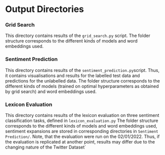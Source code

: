 # Output Directories

### Grid Search
This directory contains results of the `grid_search.py` script. The folder structure corresponds to the different kinds of models and word embeddings used. 

### Sentiment Prediction
This directory contains results of the `sentiment_prediction.py`script. Thus, it contains visualisations and results for the labelled test data and predictions for the unlabelled data. The folder structure corresponds to the different kinds of models (trained on optimal hyperparameters as obtained by grid search) and word embeddings used.  

### Lexicon Evaluation
This directory contains results of the lexicon evaluation on three sentiment classification tasks, defined in `lexicon_evaluation.py` The folder structure corresponds to the different kinds of models and word embeddings used, sentiment expansions are stored in corresponding directories in `Sentiment Prediction/`. Note, that the evaluation were run on the 02/01/2022. Thus, if the evaluation is replicated at another point, results may differ due to the changing nature of the Twitter Dataset`